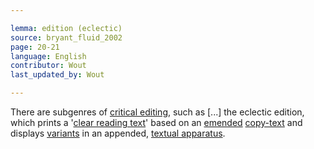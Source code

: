 ```yaml
---

lemma: edition (eclectic)
source: bryant_fluid_2002
page: 20-21
language: English
contributor: Wout
last_updated_by: Wout

---
```


There are subgenres of [critical editing](editingCritical.html), such as [...] the eclectic edition, which prints a '[clear reading text](textClear.html)' based on an [emended](emendation.html) [copy-text](copyText) and displays [variants](variant.html) in an appended, [textual apparatus](apparatusCritical.html).
